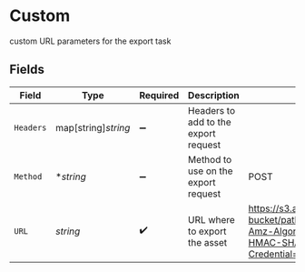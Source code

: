 # Custom

custom URL parameters for the export task


## Fields

| Field                                                                                                        | Type                                                                                                         | Required                                                                                                     | Description                                                                                                  | Example                                                                                                      |
| ------------------------------------------------------------------------------------------------------------ | ------------------------------------------------------------------------------------------------------------ | ------------------------------------------------------------------------------------------------------------ | ------------------------------------------------------------------------------------------------------------ | ------------------------------------------------------------------------------------------------------------ |
| `Headers`                                                                                                    | map[string]*string*                                                                                          | :heavy_minus_sign:                                                                                           | Headers to add to the export request                                                                         |                                                                                                              |
| `Method`                                                                                                     | **string*                                                                                                    | :heavy_minus_sign:                                                                                           | Method to use on the export request                                                                          | POST                                                                                                         |
| `URL`                                                                                                        | *string*                                                                                                     | :heavy_check_mark:                                                                                           | URL where to export the asset                                                                                | https://s3.amazonaws.com/my-bucket/path/filename.mp4?X-Amz-Algorithm=AWS4-HMAC-SHA256&X-Amz-Credential=LLMMB |